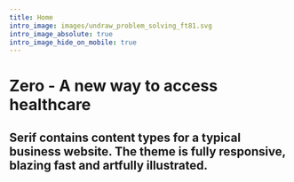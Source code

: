 ```yaml
---
title: Home
intro_image: images/undraw_problem_solving_ft81.svg
intro_image_absolute: true
intro_image_hide_on_mobile: true
---
```

# Zero - A new way to access healthcare

## Serif contains content types for a typical business website. The theme is fully responsive, blazing fast and artfully illustrated.
